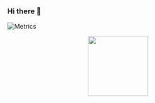 ### Hi there 👋

<!--
**Liuyf0/Liuyf0** is a ✨ _special_ ✨ repository because its `README.md` (this file) appears on your GitHub profile.

Here are some ideas to get you started:

- 🔭 I’m currently working on ...
- 🌱 I’m currently learning ...
- 👯 I’m looking to collaborate on ...
- 🤔 I’m looking for help with ...
- 💬 Ask me about ...
- 📫 How to reach me: ...
- 😄 Pronouns: ...
- ⚡ Fun fact: ...
-->

<!-- 1、Metrics（GitHub 信息统计） https://metrics.lecoq.io/embed?user=Liuyf0 -->
![Metrics](https://metrics.lecoq.io/Liuyf0?template=classic&base=header%2C%20activity%2C%20community%2C%20repositories%2C%20metadata&base.indepth=false&base.hireable=false&base.skip=false&config.timezone=Asia%2FShanghai)


<!-- 2、GitHub Stats Card（GitHub 统计卡片） https://github.com/anuraghazra/github-readme-stats -->
<div align="center"> <img height="137px" src="https://github-readme-stats.vercel.app/api?username=Liuyf0&hide_title=true&hide_border=true&show_icons=trueline_height=21&text_color=000&icon_color=000&bg_color=0,ea6161,ffc64d,fffc4d,52fa5a&theme=graywhite" /> </div>
